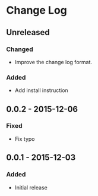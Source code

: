 # Change Log #

## Unreleased ##

### Changed ###

  - Improve the change log format.

### Added ###

  - Add install instruction

## 0.0.2 - 2015-12-06 ##

### Fixed ###

  - Fix typo

## 0.0.1 - 2015-12-03 ##

### Added ###

  - Initial release

